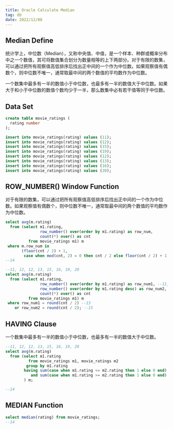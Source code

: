 ```yaml
---
title: Oracle Calculate Median
tag: db
date: 2022/12/08
---
```


## Median Define

统计学上，中位数（Median），又称中央值、中值，是一个样本、种群或概率分布中之一个数值，其可将数值集合划分为数量相等的上下两部分。对于有限的数集，可以通过把所有观察值高低排序后找出正中间的一个作为中位数。如果观察值有偶数个，则中位数不唯一，通常取最中间的两个数值的平均数作为中位数。

一个数集中最多有一半的数值小于中位数，也最多有一半的数值大于中位数。如果大于和小于中位数的数值个数均少于一半，那么数集中必有若干值等同于中位数。

## Data Set

```sql
create table movie_ratings (
  rating number
);

insert into movie_ratings(rating) values (11);
insert into movie_ratings(rating) values (12);
insert into movie_ratings(rating) values (15);
insert into movie_ratings(rating) values (19);
insert into movie_ratings(rating) values (12);
insert into movie_ratings(rating) values (13);
insert into movie_ratings(rating) values (16);
insert into movie_ratings(rating) values (20);
```

## ROW_NUMBER() Window Function

对于有限的数集，可以通过把所有观察值高低排序后找出正中间的一个作为中位数。如果观察值有偶数个，则中位数不唯一，通常取最中间的两个数值的平均数作为中位数。

```sql
select avg(m.rating)
  from (select m1.rating,
               row_number() over(order by m1.rating) as row_num,
               count(*) over() as cnt
          from movie_ratings m1) m
 where m.row_num in
       (floor(cnt / 2) + 1,
        case when mod(cnt, 2) = 0 then cnt / 2 else floor(cnt / 2) + 1 end);
--14
```

```sql
--11, 12, 12, 13, 15, 16, 19, 20
select avg(m.rating)
  from (select m1.rating,
               row_number() over(order by m1.rating) as row_num1, --11, 12, 12, 13, 15, 16, 19, 20
               row_number() over(order by m1.rating desc) as row_num2, --20, 19, 16, 15, 13, 12, 12, 11
               count(*) over() as cnt
          from movie_ratings m1) m
 where row_num1 = round(cnt / 2) --13
    or row_num2 = round(cnt / 2); --15
```

## HAVING Clause

一个数集中最多有一半的数值小于中位数，也最多有一半的数值大于中位数。

```sql
--11, 12, 12, 13, 15, 16, 19, 20
select avg(m.rating)
  from (select m1.rating
          from movie_ratings m1, movie_ratings m2
         group by m1.rating
        having sum(case when m1.rating <= m2.rating then 1 else 0 end) >= count(*) / 2 --11, 12, 12, 13, 15
           and sum(case when m1.rating >= m2.rating then 1 else 0 end) >= count(*) / 2 --13, 15, 16, 19, 20
        ) m;

--14
```

## MEDIAN Function

```sql
select median(rating) from movie_ratings;
--14
```
